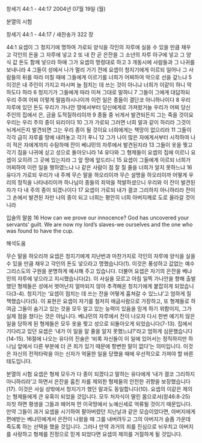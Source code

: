 창세기 44:1 - 44:17 
2004년 07월 19일 (월)

분열의 시험



창세기 44:1 - 44:17 / 새찬송가 322 장


44:1 요셉이 그 청지기에 명하여 가로되 양식을 각인의 자루에 실을 수 있을 만큼 채우고 각인의 돈을 그 자루에 넣고 2 또 내 잔 곧 은잔을 그 소년의 자루 아구에 넣고 그 양식 값 돈도 함께 넣으라 하매 그가 요셉의 명령대로 하고 3 개동시에 사람들과 그 나귀를 보내니라 4 그들이 성에서 나가 멀리 가기 전에 요셉이 청지기에게 이르되 일어나 그 사람들의 뒤를 따라 미칠 때에 그들에게 이르기를 너희가 어찌하여 악으로 선을 갚느냐 5 이것은 내 주인이 가지고 마시며 늘 점치는 데 쓰는 것이 아니냐 너희가 이같이 하니 악하도다 하라 6 청지기가 그들에게 따라 미쳐 그대로 말하니 7 그들이 그에게 대답하되 우리 주여 어찌 이렇게 말씀하시나이까 이런 일은 종들이 결단코 아니하나이다 8 우리 자루에 있던 돈도 우리가 가나안 땅에서부터 당신에게로 가져왔거늘 우리가 어찌 당신 주인의 집에서 은, 금을 도적질하리이까 9 종들 중 뉘게서 발견되든지 그는 죽을 것이요 우리는 우리 주의 종이 되리이다 10 그가 가로되 그러면 너희 말과 같이 하리라 그것이 뉘게서든지 발견되면 그는 우리 종이 될 것이요 너희에게는 책망이 없으리라 11 그들이 각각 급히 자루를 땅에 내려놓고 각기 푸니 12 그가 나이 많은 자에게서부터 시작하여 나이 적은 자에게까지 수탐하매 잔이 베냐민의 자루에서 발견된지라 13 그들이 옷을 찢고 각기 짐을 나귀에 싣고 성으로 돌아오니라 14 유다와 그 형제들이 요셉의 집에 이르니 요셉이 오히려 그 곳에 있는지라 그 앞 땅에 엎드리니 15 요셉이 그들에게 이르되 너희가 어찌하여 이런 일을 행하였느냐 나 같은 사람이 점 잘 칠 줄을 너희가 알지 못하느냐 16 유다가 가로되 우리가 내 주께 무슨 말을 하오리이까 무슨 설명을 하오리이까 어떻게 우리의 정직을 나타내리이까 하나님이 종들의 죄악을 적발하셨으니 우리와 이 잔이 발견된 자가 다 내 주의 종이 되겠나이다 17 요셉이 가로되 내가 결코 그리하지 아니하리라 잔이 그 손에서 발견된 자만 나의 종이 되고 너희는 평안히 너희 아버지께로 도로 올라갈 것이니라 

입술의 말씀 
16 How can we prove our innocence? God has uncovered your servants’ guilt. We are now my lord’s slaves-we ourselves and the one who was found to have the cup.

해석도움





무슨 말을 하오리까 
요셉은 청지기에게 지난번과 마찬가지로 각인의 자루에 양식을 실을 수 있을 만큼 채우고 각인의 돈도 넣으라고 명했습니다(1). 이것은 풍성하고 값없는 예수 그리스도의 구원을 분명하게 예시해 주고 있습니다. 더불어 요셉은 자기의 은잔을 베냐민의 자루에 넣으라고 지시했습니다(2). 이 사실을 모르고 아침 일찍 가나안을 향해 출발했던 형제들은 성에서 벗어난지 얼마되지 않아 추격해온 청지기에게 붙잡히게 되었습니다(3-4). 청지기는 ‘요셉이 점치는 데 쓰는 잔을 어떻게 훔쳐갈 수 있느냐’고 엄하게 질책했습니다(5). 이 표현은 요셉이 자기를 철저히 애굽사람으로 가장하고, 또 형제들로 하여금 그들이 숨기고 있는 것을 모두 알고 있는 능력이 있음을 믿게 하기 위함이지, 그가 실제 점을 쳤다는 것은 아닙니다. 베냐민의 자루에서 잔이 나오자 다시 한번 예기치 않은 일을 당하게 된 형제들은 모두 옷을 찢고 성으로 되돌아오게 되었습니다(7-13). 집에서 기다리고 있던 요셉은 ‘내가 이 일을 알 줄을 알지 못했느냐?’라고 엄하게 심문했습니다(14-15). 16절에 나오는 유다의 진술은 ‘비록 자신들이 이 일에 있어서는 정직하지만 하나님 앞에서 다른 부분에 더 큰 죄가 있기 때문에 항변한 말이 없다’는 의미입니다. 이것은 자신의 전적타락을 아는 신자가 억울한 일을 당했을 때에 우선적으로 가져야 할 바른 태도입니다. 

분열의 시험 
요셉은 형제 모두가 다 종이 되겠다고 말하는 유다에게 ‘내가 결코 그리하지 아니하리라’고 하면서 은잔을 훔친 자를 제외한 형제들의 안전한 귀향을 보장했습니다(17). 이것은 사실 성밖에서 청지기가 했던 말과도 동일합니다(10). 요셉의 이같은 제의는 형제들에게 큰 유혹이 되었을 것입니다. 모두 처자식이 딸린 몸으로서(창46:8-25) 자칫 하면 평생을 그들과 헤어져 먼 이국땅에서 노예신세로 억류될 것이기 때문입니다. 만약 그들이 과거 요셉을 시기하여 팔아버렸던 지난날과 같은 모습이었다면, 아버지에게 편애받는 베냐민에게서 은잔이 나왔을 때 그를 내버려두고 그의 아버지가 슬픔 가운데 죽도록 하는 선택을 했을 것입니다. 그러나 만약 과거의 죄를 진심으로 뉘우치고 아버지를 사랑하고 형제를 진정으로 믿게 되었다면 요셉의 제의를 거절하게 될 것입니다.